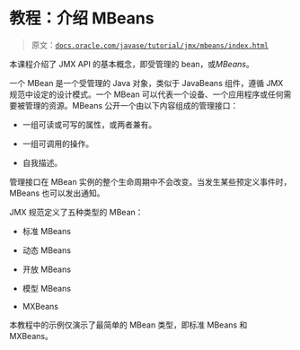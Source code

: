 # 教程：介绍 MBeans

> 原文：[`docs.oracle.com/javase/tutorial/jmx/mbeans/index.html`](https://docs.oracle.com/javase/tutorial/jmx/mbeans/index.html)

本课程介绍了 JMX API 的基本概念，即受管理的 bean，或*MBeans*。

一个 MBean 是一个受管理的 Java 对象，类似于 JavaBeans 组件，遵循 JMX 规范中设定的设计模式。一个 MBean 可以代表一个设备、一个应用程序或任何需要被管理的资源。MBeans 公开一个由以下内容组成的管理接口：

+   一组可读或可写的属性，或两者兼有。

+   一组可调用的操作。

+   自我描述。

管理接口在 MBean 实例的整个生命周期中不会改变。当发生某些预定义事件时，MBeans 也可以发出通知。

JMX 规范定义了五种类型的 MBean：

+   标准 MBeans

+   动态 MBeans

+   开放 MBeans

+   模型 MBeans

+   MXBeans

本教程中的示例仅演示了最简单的 MBean 类型，即标准 MBeans 和 MXBeans。
